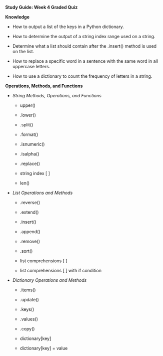 **Study Guide: Week 4 Graded Quiz**

**Knowledge**

* How to output a list of the keys in a Python dictionary. 

* How to determine the output of a string index range used on a string.

* Determine what a list should contain after the .insert() method is used on the list.

* How to replace a specific word in a sentence with the same word in all uppercase letters.

* How to use a dictionary to count the frequency of letters in a string. 

**Operations, Methods, and Functions**

* *String Methods, Operations, and Functions*

    * upper()

    * .lower()

    * .split()

    * .format()

    * .isnumeric()

    * .isalpha()

    * .replace()

    * string index [ ]

    * len()

* *List Operations and Methods*

    * .reverse()

    * .extend()

    * .insert()

    * .append()

    * .remove()

    * .sort()

    * list comprehensions [ ]

    * list comprehensions [ ] with if condition

* *Dictionary Operations and Methods*

    * .items()

    * .update()

    * .keys()

    * .values()

    * .copy()

    * dictionary[key]

    * dictionary[key] = value